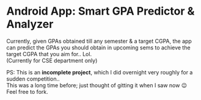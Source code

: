 # Android App: Smart GPA Predictor & Analyzer

Currently, given GPAs obtained till any semester & a target CGPA, the app can predict the GPAs you should obtain in upcoming sems to achieve the target CGPA that you aim for.. Lol.<br/>
(Currently for CSE department only)

PS: 
This is an **incomplete project**, which I did overnight very roughly for a sudden competition..<br/>
This was a long time before; just thought of gitting it when I saw now :wink:<br/>
Feel free to fork.